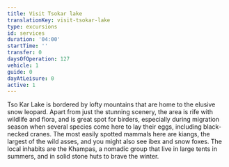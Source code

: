 ```yaml
---
title: Visit Tsokar lake
translationKey: visit-tsokar-lake
type: excursions
id: services
duration: '04:00'
startTime: ''
transfer: 0
daysOfOperation: 127
vehicle: 1
guide: 0
dayAtLeisure: 0
active: 1
---
```

Tso Kar Lake is bordered by lofty mountains that are home to the elusive snow leopard. Apart from just the stunning scenery, the area is rife with wildlife and flora, and is great spot for birders, especially during migration season when several species come here to lay their eggs, including black-necked cranes. The most easily spotted mammals here are kiangs, the largest of the wild asses, and you might also see ibex and snow foxes. The local inhabits are the Khampas, a nomadic group that live in large tents in summers, and in solid stone huts to brave the winter.